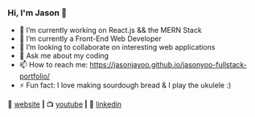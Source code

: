 ### Hi, I'm Jason 👋

- 🔭 I’m currently working on React.js && the MERN Stack
- 🌱 I’m currently a Front-End Web Developer
- 👯 I’m looking to collaborate on interesting web applications
- 💬 Ask me about my coding 
- 📫 How to reach me: https://jasonjayoo.github.io/jasonyoo-fullstack-portfolio/
- ⚡ Fun fact: I love making sourdough bread & I play the ukulele :)

🏡 [website][website] **|** 
📺 [youtube][youtube] **|** 
👔 [linkedin][linkedin]

[website]: https://jasonjayoo.github.io/jasonyoo-fullstack-portfolio/
[youtube]: https://www.youtube.com/channel/UCskU7qJ5o32AWv2i8q2sIwA
[linkedin]: https://www.linkedin.com/in/jason-yoo-b98a35224/


<!--
**jasonjayoo/jasonjayoo** is a ✨ _special_ ✨ repository because its `README.md` (this file) appears on your GitHub profile.

-->
